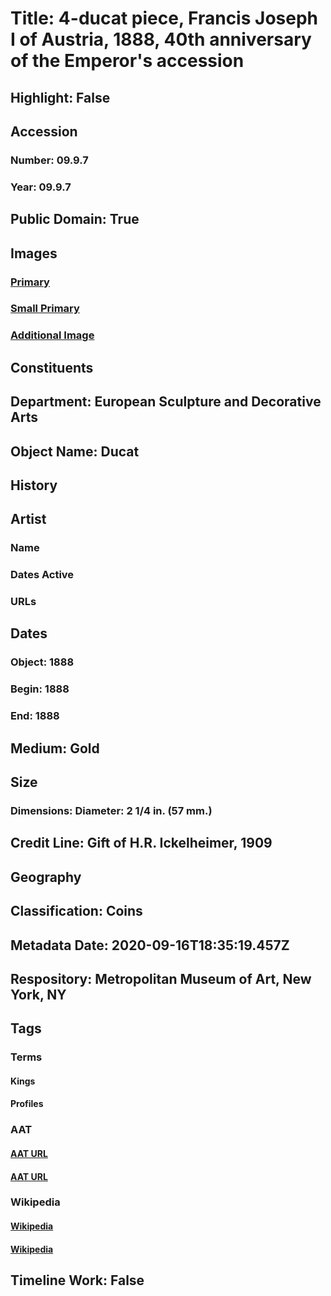 # Title: 4-ducat piece, Francis Joseph I of Austria, 1888, 40th anniversary of the Emperor's accession
## Highlight: False
## Accession
### Number: 09.9.7
### Year: 09.9.7
## Public Domain: True
## Images
### [Primary](https://images.metmuseum.org/CRDImages/es/original/SF09_9_7_img1.jpg)
### [Small Primary](https://images.metmuseum.org/CRDImages/es/web-large/SF09_9_7_img1.jpg)
### [Additional Image](https://images.metmuseum.org/CRDImages/es/original/SF09_9_7_img2.jpg)
## Constituents
## Department: European Sculpture and Decorative Arts
## Object Name: Ducat
## History
## Artist
### Name
### Dates Active
### URLs
## Dates
### Object: 1888
### Begin: 1888
### End: 1888
## Medium: Gold
## Size
### Dimensions: Diameter: 2 1/4 in. (57 mm.)
## Credit Line: Gift of H.R. Ickelheimer, 1909
## Geography
## Classification: Coins
## Metadata Date: 2020-09-16T18:35:19.457Z
## Respository: Metropolitan Museum of Art, New York, NY
## Tags
### Terms
#### Kings
#### Profiles
### AAT
#### [AAT URL](http://vocab.getty.edu/page/aat/300025481)
#### [AAT URL](http://vocab.getty.edu/page/aat/300123319)
### Wikipedia
#### [Wikipedia]()
#### [Wikipedia]()
## Timeline Work: False